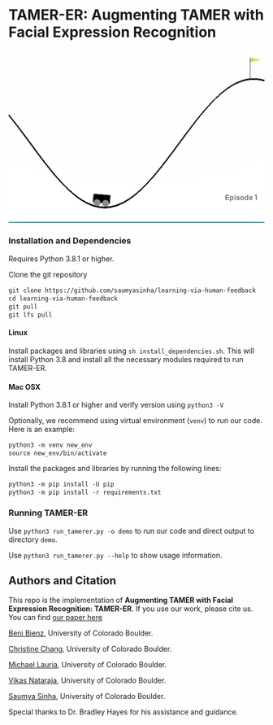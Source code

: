 # TAMER-ER: Augmenting TAMER with Facial Expression Recognition

![mountain_car.png](https://github.com/saumyasinha/learning-via-human-feedback/blob/master/assets/mountain_car.png)
### Installation and Dependencies
Requires Python 3.8.1 or higher.

Clone the git repository
```
git clone https://github.com/saumyasinha/learning-via-human-feedback
cd learning-via-human-feedback
git pull
git lfs pull
```

#### Linux
Install packages and libraries using `sh install_dependencies.sh`. This will install Python 3.8 and install all the necessary modules required to run TAMER-ER.

#### Mac OSX

Install Python 3.8.1 or higher and verify version using `python3 -V`

Optionally, we recommend using virtual environment (`venv`) to run our code. Here is an example:

```
python3 -m venv new_env
source new_env/bin/activate
```

Install the packages and libraries by running the following lines:

```
python3 -m pip install -U pip
python3 -m pip install -r requirements.txt
```


### Running TAMER-ER

Use `python3 run_tamerer.py -o demo` to run our code and direct output to directory `demo`.

Use `python3 run_tamerer.py --help` to show usage information.


## Authors and Citation

This repo is the implementation of **Augmenting TAMER with Facial Expression Recognition: TAMER-ER**. If you use our work, please cite us. You can find [our paper here](https://github.com/saumyasinha/learning-via-human-feedback/blob/master/assets/AFHRI_Final_Paper_Draft.pdf)

[Beni Bienz](https://github.com/benibienz), University of Colorado Boulder.

[Christine Chang](http://www.xtinebot.com), University of Colorado Boulder.

[Michael Lauria](https://github.com/mikedeltalima), University of Colorado Boulder.

[Vikas Nataraja](https://github.com/vikasnataraja), University of Colorado Boulder.

[Saumya Sinha](https://github.com/saumyasinha), University of Colorado Boulder.

Special thanks to Dr. Bradley Hayes for his assistance and guidance.
